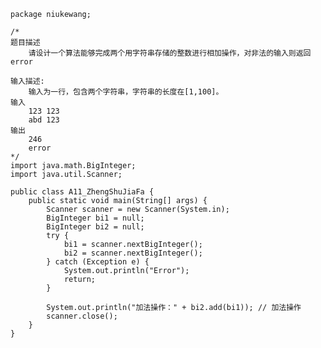 	package niukewang;
	
	/*
	题目描述
		请设计一个算法能够完成两个用字符串存储的整数进行相加操作，对非法的输入则返回error
		
	输入描述:
		输入为一行，包含两个字符串，字符串的长度在[1,100]。
	输入
		123 123
		abd 123
	输出
		246
		error
	*/
	import java.math.BigInteger;
	import java.util.Scanner;
	
	public class A11_ZhengShuJiaFa {
		public static void main(String[] args) {
			Scanner scanner = new Scanner(System.in);
			BigInteger bi1 = null;
			BigInteger bi2 = null;
			try {
				bi1 = scanner.nextBigInteger();
				bi2 = scanner.nextBigInteger();
			} catch (Exception e) {
				System.out.println("Error");
				return;
			}
	
			System.out.println("加法操作：" + bi2.add(bi1)); // 加法操作
			scanner.close();
		}
	}
